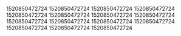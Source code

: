 1520850472724
1520850472724
1520850472724
1520850472724
1520850472724
1520850472724
1520850472724
1520850472724
1520850472724
1520850472724
1520850472724
1520850472724
1520850472724
1520850472724
1520850472724